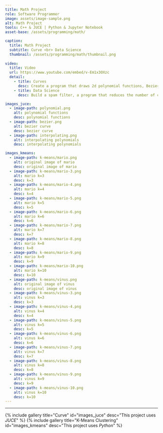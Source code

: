 ```yaml
---
title: Math Project
role: Software Programmer
image: assets/image-sample.png
alt: Math Project
tools: C++ & JUCE | Python & Jupyter Notebook
asset-base: /assets/programming/math/

caption:
  title: Math Project
  subtitle: Curve <br> Data Science
  thumbnail: /assets/programming/math/thumbnail.png
  
video:
  title: Video
  url: https://www.youtube.com/embed/v-Em1x3OXzc
  detail:
    - title: Curves
      desc: Create a program that draws 2d polynomial functions, Bezier curve, and interpolating polynomials using <i>JUCE</i>.
    - title: Data Science
      desc: Build a spam filter, a program that reduces the number of colors of an image using k-means clustering, and a neural network to recognize handwritten digits using <i>Python</i> and <i>Jupyter Notebook</i>.

images_juce:
  - image-path: polynomial.png
    alt: polynomial functions
    desc: polynomial functions
  - image-path: bezier.png
    alt: bezier curve
    desc: bezier curve
  - image-path: interpolating.png
    alt: interpolating polynomials
    desc: interpolating polynomials

images_kmeans:
  - image-path: k-means/mario.png
    alt: original image of mario
    desc: original image of mario
  - image-path: k-means/mario-3.png
    alt: mario k=3
    desc: k=3
  - image-path: k-means/mario-4.png
    alt: mario k=4
    desc: k=4
  - image-path: k-means/mario-5.png
    alt: mario k=5
    desc: k=5
  - image-path: k-means/mario-6.png
    alt: mario k=6
    desc: k=6
  - image-path: k-means/mario-7.png
    alt: mario k=7
    desc: k=7
  - image-path: k-means/mario-8.png
    alt: mario k=8
    desc: k=8
  - image-path: k-means/mario-9.png
    alt: mario k=9
    desc: k=9
  - image-path: k-means/mario-10.png
    alt: mario k=10
    desc: k=10
  - image-path: k-means/vinus.png
    alt: original image of vinus
    desc: original image of vinus
  - image-path: k-means/vinus-3.png
    alt: vinus k=3
    desc: k=3
  - image-path: k-means/vinus-4.png
    alt: vinus k=4
    desc: k=4
  - image-path: k-means/vinus-5.png
    alt: vinus k=5
    desc: k=5
  - image-path: k-means/vinus-6.png
    alt: vinus k=6
    desc: k=6
  - image-path: k-means/vinus-7.png
    alt: vinus k=7
    desc: k=7
  - image-path: k-means/vinus-8.png
    alt: vinus k=8
    desc: k=8
  - image-path: k-means/vinus-9.png
    alt: vinus k=9
    desc: k=9
  - image-path: k-means/vinus-10.png
    alt: vinus k=10
    desc: k=10
---
```

<hr/>

{% include gallery title="Curve" id="images_juce" desc="This project uses <i>JUCE</i>" %}
{% include gallery title="K-Means Clustering" id="images_kmeans" desc="This project uses <i>Python</i>" %}
